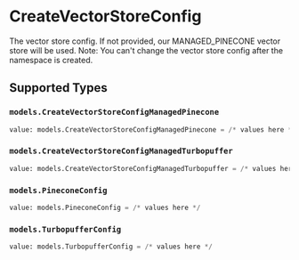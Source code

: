 # CreateVectorStoreConfig

The vector store config. If not provided, our MANAGED_PINECONE vector store will be used. Note: You can't change the vector store config after the namespace is created.


## Supported Types

### `models.CreateVectorStoreConfigManagedPinecone`

```python
value: models.CreateVectorStoreConfigManagedPinecone = /* values here */
```

### `models.CreateVectorStoreConfigManagedTurbopuffer`

```python
value: models.CreateVectorStoreConfigManagedTurbopuffer = /* values here */
```

### `models.PineconeConfig`

```python
value: models.PineconeConfig = /* values here */
```

### `models.TurbopufferConfig`

```python
value: models.TurbopufferConfig = /* values here */
```


